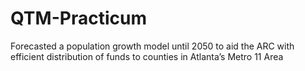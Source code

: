 # QTM-Practicum
Forecasted a population growth model until 2050 to aid the ARC with efficient distribution of funds to counties in Atlanta’s Metro 11 Area
